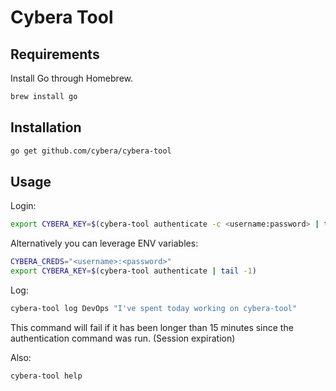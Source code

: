 # Cybera Tool

## Requirements
Install Go through Homebrew.

```bash
brew install go
```

## Installation

```bash
go get github.com/cybera/cybera-tool
```

## Usage

Login:

```bash
export CYBERA_KEY=$(cybera-tool authenticate -c <username:password> | tail -1)
```

Alternatively you can leverage ENV variables:
``` bash
CYBERA_CREDS="<username>:<password>"
export CYBERA_KEY=$(cybera-tool authenticate | tail -1)
```

Log:

```bash
cybera-tool log DevOps "I've spent today working on cybera-tool"
```

This command will fail if it has been longer than 15 minutes since the
authentication command was run. (Session expiration)

Also:

```bash
cybera-tool help
```
